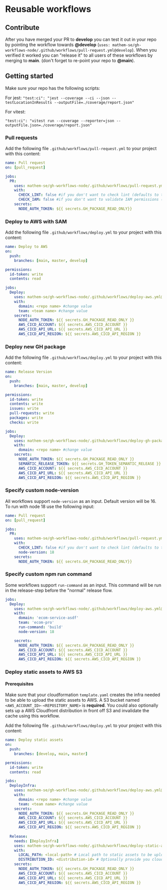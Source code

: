 # Reusable workflows

## Contribute

After you have merged your PR to **develop** you can test it out in your repo by pointing the workflow towards **@develop** (`uses: mathem-se/gh-workflows-node/.github/workflows/pull-request.yml@develop`). When you verified it worked you can "release it" to all users of these workflows by merging to **main**. (don't forget to re-point your repo to **@main**).

## Getting started

Make sure your repo has the following scripts:

For jest:
`"test:ci": "jest --coverage --ci --json --testLocationInResults --outputFile=./coverage/report.json"`

For vitest:

`"test:ci": "vitest run --coverage --reporter=json --outputFile.json=./coverage/report.json"`

### Pull requests

Add the following file `.github/workflows/pull-request.yml` to your project with this content:

```yaml
name: Pull request
on: [pull_request]

jobs:
  PR:
    uses: mathem-se/gh-workflows-node/.github/workflows/pull-request.yml@main
    with:
      CHECK_LINT: false #if you don't want to check lint (defaults to true)
      CHECK_IAM: false #if you don't want to validate IAM permissions (defaults to true)
    secrets:
      NODE_AUTH_TOKEN: ${{ secrets.GH_PACKAGE_READ_ONLY}}
```

### Deploy to AWS with SAM

Add the following file `.github/workflows/deploy.yml` to your project with this content:

```yaml
name: Deploy to AWS
on:
  push:
    branches: [main, master, develop]

permissions:
  id-token: write
  contents: read

jobs:
  Deploy:
    uses: mathem-se/gh-workflows-node/.github/workflows/deploy-aws.yml@main
    with:
      domain: <repo name> #change value
      team: <team name> #change value
    secrets:
      NODE_AUTH_TOKEN: ${{ secrets.GH_PACKAGE_READ_ONLY }}
      AWS_CICD_ACCOUNT: ${{ secrets.AWS_CICD_ACCOUNT }}
      AWS_CICD_API_URL: ${{ secrets.AWS_CICD_API_URL }}
      AWS_CICD_API_REGION: ${{ secrets.AWS_CICD_API_REGION }}
```

### Deploy new GH package

Add the following file `.github/workflows/deploy.yml` to your project with this content:

```yaml
name: Release Version
on:
  push:
    branches: [main, master, develop]

permissions:
  id-token: write
  contents: write
  issues: write
  pull-requests: write
  packages: write
  checks: write

jobs:
  Deploy:
    uses: mathem-se/gh-workflows-node/.github/workflows/deploy-gh-package.yml@main
    with:
      domain: <repo name> #change value
    secrets:
      NODE_AUTH_TOKEN: ${{ secrets.GH_PACKAGE_READ_ONLY }}
      SEMANTIC_RELEASE_TOKEN: ${{ secrets.GH_TOKEN_SEMANTIC_RELEASE }}
      AWS_CICD_ACCOUNT: ${{ secrets.AWS_CICD_ACCOUNT }}
      AWS_CICD_API_URL: ${{ secrets.AWS_CICD_API_URL }}
      AWS_CICD_API_REGION: ${{ secrets.AWS_CICD_API_REGION }}
```

### Specify custom node-version

All workflows support `node-version` as an input. Default version will be 16.
To run with node 18 use the following input:

```yaml
name: Pull request
on: [pull_request]

jobs:
  PR:
    uses: mathem-se/gh-workflows-node/.github/workflows/pull-request.yml@main
    with:
      CHECK_LINT: false #if you don't want to check lint (defaults to true)
      node-version: 18
    secrets:
      NODE_AUTH_TOKEN: ${{ secrets.GH_PACKAGE_READ_ONLY}}
```

### Specify custom npm run command

Some workflows support `run-command` as an input. This command will be run in the release-step before the "normal" release flow.

```yaml
jobs:
  Deploy:
    uses: mathem-se/gh-workflows-node/.github/workflows/deploy-aws.yml@main
    with:
      domain: 'ecom-service-asdf'
      team: 'ecom-pro'
      run-command: 'build'
      node-version: 18

    secrets:
      NODE_AUTH_TOKEN: ${{ secrets.GH_PACKAGE_READ_ONLY }}
      AWS_CICD_ACCOUNT: ${{ secrets.AWS_CICD_ACCOUNT }}
      AWS_CICD_API_URL: ${{ secrets.AWS_CICD_API_URL }}
      AWS_CICD_API_REGION: ${{ secrets.AWS_CICD_API_REGION }}
```

### Deploy static assets to AWS S3

#### Prerequisites

Make sure that your cloudformation `template.yaml` creates the infra needed to be able to upload the static assets to AWS. A S3 bucket named `<AWS_ACCOUNT_ID>-<REPOSITORY_NAME>` is **required**. You could also optionally sets up a AWS Cloudfront distribution in front off S3 and invalidate the cache using this workflow.

Add the following file `.github/workflows/deploy.yml` to your project with this content:

```yaml
name: Deploy static assets
on:
  push:
    branches: [develop, main, master]

permissions:
  id-token: write
  contents: read

jobs:
  DeployInfra:
    uses: mathem-se/gh-workflows-node/.github/workflows/deploy-aws.yml@main
    with:
      domain: <repo name> #change value
      team: <team name> #change value
    secrets:
      NODE_AUTH_TOKEN: ${{ secrets.GH_PACKAGE_READ_ONLY }}
      AWS_CICD_ACCOUNT: ${{ secrets.AWS_CICD_ACCOUNT }}
      AWS_CICD_API_URL: ${{ secrets.AWS_CICD_API_URL }}
      AWS_CICD_API_REGION: ${{ secrets.AWS_CICD_API_REGION }}
  
  Release:
    needs: [DeployInfra]
    uses: mathem-se/gh-workflows-node/.github/workflows/deploy-static-assets.yml@develop
    with:
      LOCAL_PATH: <local-path> # Local path to static assets to be uploaded, defaults to ./dist
      DISTRIBUTION_ID: <distribution-id> # Optionally provide you cloudfront distribution id to invalidate the cache.
    secrets:
      NODE_AUTH_TOKEN: ${{ secrets.GH_PACKAGE_READ_ONLY }}
      AWS_CICD_ACCOUNT: ${{ secrets.AWS_CICD_ACCOUNT }}
      AWS_CICD_API_URL: ${{ secrets.AWS_CICD_API_URL }}
      AWS_CICD_API_REGION: ${{ secrets.AWS_CICD_API_REGION }}
```

